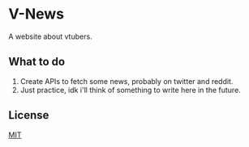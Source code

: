 # V-News
A website about vtubers.

## What to do
1. Create APIs to fetch some news, probably on twitter and reddit.
2. Just practice, idk i'll think of something to write here in the future.

## License
[MIT](https://choosealicense.com/licenses/mit/)
